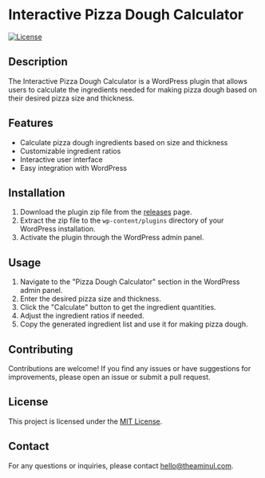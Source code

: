 # Interactive Pizza Dough Calculator

[![License](https://img.shields.io/badge/license-MIT-blue.svg)](https://opensource.org/licenses/MIT)

## Description

The Interactive Pizza Dough Calculator is a WordPress plugin that allows users to calculate the ingredients needed for making pizza dough based on their desired pizza size and thickness.

## Features

- Calculate pizza dough ingredients based on size and thickness
- Customizable ingredient ratios
- Interactive user interface
- Easy integration with WordPress

## Installation

1. Download the plugin zip file from the [releases](https://github.com/theaminuldev/interactive-pizza-dough-calculator/releases) page.
2. Extract the zip file to the `wp-content/plugins` directory of your WordPress installation.
3. Activate the plugin through the WordPress admin panel.

## Usage

1. Navigate to the "Pizza Dough Calculator" section in the WordPress admin panel.
2. Enter the desired pizza size and thickness.
3. Click the "Calculate" button to get the ingredient quantities.
4. Adjust the ingredient ratios if needed.
5. Copy the generated ingredient list and use it for making pizza dough.

## Contributing

Contributions are welcome! If you find any issues or have suggestions for improvements, please open an issue or submit a pull request.

## License

This project is licensed under the [MIT License](LICENSE).

## Contact

For any questions or inquiries, please contact [hello@theaminul.com](mailto:hello@theaminul.com).
